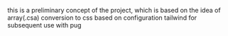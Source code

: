 this is a preliminary concept of the project, which is based on the idea of array(.csa) conversion​ to css based on configuration tailwind for subsequent use with pug